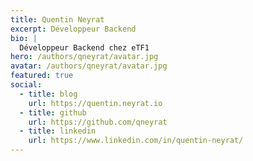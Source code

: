 ```yaml
---
title: Quentin Neyrat
excerpt: Développeur Backend
bio: |
  Développeur Backend chez eTF1
hero: /authors/qneyrat/avatar.jpg
avatar: /authors/qneyrat/avatar.jpg
featured: true
social:
  - title: blog
    url: https://quentin.neyrat.io
  - title: github
    url: https://github.com/qneyrat
  - title: linkedin
    url: https://www.linkedin.com/in/quentin-neyrat/
---
```

